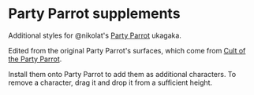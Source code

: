 # Party Parrot supplements
Additional styles for @nikolat's [Party Parrot](https://github.com/nikolat/ukagaka-party-parrot) ukagaka.

Edited from the original Party Parrot's surfaces, which come from [Cult of the Party Parrot](https://cultofthepartyparrot.com/).

Install them onto Party Parrot to add them as additional characters. To remove a character, drag it and drop it from a sufficient height.